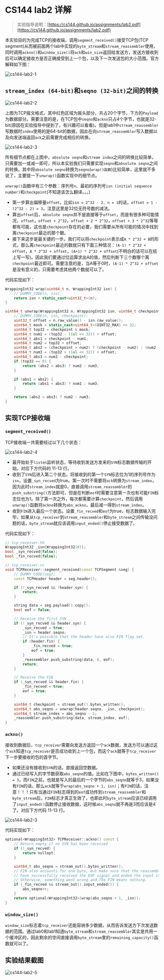 # CS144 lab2 详解


<!--more-->

> 实验指导说明：[https://cs144.github.io/assignments/lab2.pdf](https://cs144.github.io/assignments/lab2.pdf)

本实验目的为完成TCP的接收端，调用`segment_received()`接受TCP包(TCP segment)从而被前面两个lab中实现的`byte_stream`和`stream_reassembler`使用，同时调用`ackno()`和`window_size()`将`ack`和`win_size`返回给发送方，发送方接收到后可以确定接收方是否正确接受到上一个包，以及下一次发送包的大小范围。官方解释如下图：

![cs144-lab2-1](https://cdn.jsdelivr.net/gh/PeiLeiScott/image-hosting@master/cs144-lab2-1.3w91wydks940.png)


## `stream_index (64-bit)`和`seqno (32-bit)`之间的转换

![cs144-lab2-2](https://cdn.jsdelivr.net/gh/PeiLeiScott/image-hosting@master/cs144-lab2-2.5l1t56m3c6o0.jpg)

上图为TCP报文格式，其中红色区域为报头部分，共占20个字节，下方的`Payload`为数据部分。需要注意的是，在TCP包中`seqno`和`ackno`只占4个字节，也就是32-bit(原因在实验指导中提到了，有兴趣可以看看)。但是lab1中`stream_reassembler`写数据时`index`使用的是64-bit的数据，因此在向`stream_reassembler`写入数据以及向发送端返回`ack`之前需要完成相应的转换。

![cs144-lab2-3](https://cdn.jsdelivr.net/gh/PeiLeiScott/image-hosting@master/cs144-lab2-3.5gwqgmmqsxc0.jpg)

所有细节点都在上图中，`absolute seqno`和`stream index`之间的转换比较简单，只需要加一或减一即可，所以本实验我们只需要实现`seqno`和`absolute seqno`之间的转换。其中将`absolute seqno`转换为`seqno`(`wrap()函数`)比较简单，这里就不多说了，主要提一下`unwrap()`函数实现中的细节点。

`unwrap()`函数中有三个参数：序列号`n`、最初的序列号`isn (initial sequence number)`和`checkpoint`(不知道该怎么翻译。。。)
+ 第一步算出偏移量`offset`，比如`isn = 2^32 - 2, n = 1`的话，`offset = 1 - (2^32 - 2) = 3`，注意这里是32位无符号数的减法。
+ 算出`offset`后，`absolute seqno`并不是直接等于`offset`，而是有很多种可能情况，`offset`，`offset + 2^32`，`offset + 2 * 2^32`，`offset + 3 * 2^32`等等都有可能，这也是`checkpoint`存在的必要，我们需要从所有可能的情况中找到离`checkpoint`最近的那个数。
+ 接下来这步是最关键的一步。我们可以将`checkpoint`表示成`A * 2^32 + B`的形式，那么离`checkpoint`最近的数就只有下面三种情况：`(A-1) * 2^32 + offset`，`A * 2^32 + offset`，`(A+1) * 2^32 + offset`(不明白的话可以在纸上写一写)。因此我们要通过位运算求出A的值，然后判断下三个数哪个离`checkpoint`最近即可。需要注意的是，当A等于0时，`(A-1) * 2^32 + offset`是没有意义的，只需要考虑其他两个数就可以了。

代码实现如下：
~~~CPP
WrappingInt32 wrap(uint64_t n, WrappingInt32 isn) {
    // DUMMY_CODE(n, isn);
    return isn + static_cast<uint32_t>(n);
}

uint64_t unwrap(WrappingInt32 n, WrappingInt32 isn, uint64_t checkpoint) {
    // DUMMY_CODE(n, isn, checkpoint);
    uint32_t offset = n.raw_value() - isn.raw_value();
    uint64_t mask = static_cast<uint64_t>(UINT32_MAX) << 32;
    uint64_t top32 = checkpoint & mask;
    uint64_t num1 = (top32 - (1ul << 32)) + offset;
    uint64_t abs1 = checkpoint - num1;
    uint64_t num2 = top32 + offset;
    uint64_t abs2 = (checkpoint > num2) ? (checkpoint - num2) : (num2 - checkpoint);
    uint64_t num3 = (top32 + (1ul << 32)) + offset;
    uint64_t abs3 = num3 - checkpoint;
    if (top32 == 0) {
        return (abs2 < abs3) ? num2 : num3;
    }

    if (abs1 < abs2) {
        return (abs1 < abs3) ? num1 : num3;
    }

    return (abs2 < abs3) ? num2 : num3;
}
~~~


## 实现TCP接收端

### `segment_received()`
TCP接收端一共需要经过以下几个状态：

![cs144-lab2-4](https://cdn.jsdelivr.net/gh/PeiLeiScott/image-hosting@master/cs144-lab2-4.1yzga6hnjy00.jpg)

+ 最开始处于`listen`监听状态，等待收到发送方发来的`SYN`标志数据传输的开始。对应下方代码的 11-13 行。
+ 收到了`SYN`后进入第二个状态，将接收到的第一个`SYN`标志位为1的序列号作为`isn`，设置`_syn_recved`为true。第一次时不需要将`ack`转换为`stream_index`，因为此时`stream_index`就是0，直接调用`stream_reassembler`的`push_substring()`方法即可，但是在判断`eof`时需要注意第一次也有可能`FIN`标志位也为1。除了第一次之外，每次都需要计算`checkpoint`，然后调用`unwrap()`函数将`ackno`转换为`abs_ackno`，最后减一得到`stream_index`。
+ 收到`FIN`进入最后一个状态。设置`_fin_recved`和`eof`为true，标志数据输入完毕，如果从`tcp_receiver`到`stream_reassembler`和`byte_stream`之间传输没问题的话，`byte_stream`就应该调用`input_ended()`停止接受数据了。

代码实现如下：

~~~CPP
// tcp_receiver.hh
WrappingInt32 _isn{WrappingInt32(0)};
bool _syn_recved{false};
bool _fin_recved{false};

// tcp_receiver.cc
void TCPReceiver::segment_received(const TCPSegment &seg) {
    // DUMMY_CODE(seg);
    const TCPHeader header = seg.header();

    if (!_syn_recved && !header.syn) {
        return;
    }

    string data = seg.payload().copy();
    bool eof = false;

    // Receive the first SYN
    if (!_syn_recved && header.syn) {
        _syn_recved = true;
        _isn = header.seqno;
        // It's possible that the header have also FIN flag set.
        if (header.fin) {
            _fin_recved = true;
            eof = true;
        }
        _reassembler.push_substring(data, 0, eof);
        return;
    }

    // Receive the FIN
    if (_syn_recved && header.fin) {
        _fin_recved = true;
        eof = true;
    }

    uint64_t checkpoint = stream_out().bytes_written();
    uint64_t abs_seqno = unwrap(header.seqno, _isn, checkpoint);
    uint64_t stream_index = abs_seqno - 1;
    _reassembler.push_substring(data, stream_index, eof);
}
~~~

### `ackno()`

接收到数据后，`tcp_receiver`需要向发送方返回一个`ack`数据，发送方可以通过这个`ack`知道`tcp_receiver`是否成功收到上一个包，而这个`ack`就等于`tcp_receiver`下一步要接收的包的首字节。
+ 如果还没有接收到`SYN`的话，直接返回空数据。
+ 通过已经写入的字节数获取`abs_seqno`的值。比如在下图中，`bytes_written() = 3`，而`FIN`之前，也就是写入的最后的一个字节的`abs_seqno`就等于3，如果没有`FIN`的话，那么`ack`就等于`wrap(abs_seqno + 1, isn)`；有`FIN`的话，注意！！！只有当通过`FIN`标志得到的`eof`成功传到`stream_reassembler`和`byte_stream`后，`FIN`标志才真正生效了，也即此时`byte_stream`应该已经调用了`input_ended()`函数停止接收数据，这时候`abs_seqno`就不再是3而应该是4了。对应下方代码 11-13 行。

![cs144-lab2-3](https://cdn.jsdelivr.net/gh/PeiLeiScott/image-hosting@master/cs144-lab2-3.5gwqgmmqsxc0.jpg)

代码实现如下：
~~~CPP
optional<WrappingInt32> TCPReceiver::ackno() const {
    // Return empty if no SYN has been received
    if (!_syn_recved) {
        return nullopt;
    }

    uint64_t abs_seqno = stream_out().bytes_written();
    // FIN also accounts for one byte, but make sure that the reassembler
    // have successfully received the EOF signal and ended the input stream. 
    // Otherwise, something went wrong and The FIN means nothing.
    if (_fin_recved && stream_out().input_ended()) {
        abs_seqno++;
    }
    return optional<WrappingInt32>(wrap(abs_seqno + 1, _isn));
}
~~~


### `window_size()`

`window_size`标志着`tcp_receiver`还能容纳多少数据，从而告诉发送方下次发送数据的范围。通过lab0和lab1知道`byte_stream`和`stream_reassembler`其实是共用一个缓冲区的，因此剩余的空间直接调用`byte_stream`里的`remaining_capacity()`函数就可以了。


## 实验结果截图

![cs144-lab2-5](https://cdn.jsdelivr.net/gh/PeiLeiScott/image-hosting@master/cs144-lab2-5.4qr0wt6l1fo0.jpg)
